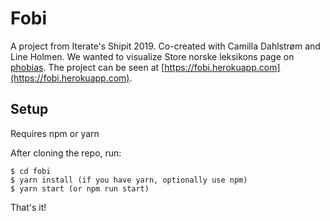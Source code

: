 # Fobi

A project from Iterate's Shipit 2019. Co-created with Camilla Dahlstrøm and Line Holmen. We wanted to visualize Store norske leksikons page on [phobias](https://snl.no/fobi). The project can be seen at [https://fobi.herokuapp.com](https://fobi.herokuapp.com).

## Setup
Requires npm or yarn

After cloning the repo, run:
```
$ cd fobi
$ yarn install (if you have yarn, optionally use npm)
$ yarn start (or npm run start)
```

That's it!
